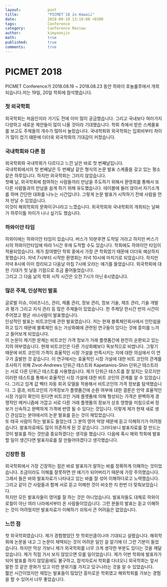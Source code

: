 ```yaml
---
layout:            post
title:             "PICMET`18 in Hawaii"
date:              2018-09-10 13:10:00 +0300
tags:              Conference
category:          Conference Review
author:            kimyoonjin
math:              true
published:         true
comments:          true
---
```

# PICMET 2018
PICMET Conference가 2018.08.19 ~ 2018.08.23 동안 하와이 호놀룰루에서 개최되습니다.저는 19일, 20일 학회에 참석했습니다.

### 첫 외국학회
외국학회는 처음인지라 가기도 전에 이미 많이 궁금했습니다. 그리고 국내보다 여러가지 다양하고 새로운 제안들이 많이 나올 것이라 기대했습니다. 학회 측에서 받은 스케줄표를 보고도 주제들의 개수가 많아서 놀랐습니다. 국내학회와 외국학회는 입회비부터 차이가 많이 컸기 떄문에 더더욱 외국학회의 기대감이 커졌습니다.   

### 국내학회와 다른 점
외국학회와 국내학회가 다르다고 느낀 날은 바로 첫 번째날입니다.   
국내학회에서의 첫 번째날은 두 번째날 같은 형식의 논문 발표 스케줄을 갖고 있는 평소같은 하루입니다. 하지만 외국학회는 그러지 않았습니다.  
첫째 날, 외국학회에 참여하는 사람들끼리 만남을 주도하기 위해서 환영회를 통해서 또 다른 사람들과의 만남을 쉽게 하기 위해 유도했습니다. 테이블에 둘러 앉아서 자기소개를 하며 간단한 대화를 나누는 시간입니다.  그렇게 논문 발표가 시작하기 전에 사람을 먼저 만날 수 있었습니다.   
이것이 해외학회의 문화이구나라고 느꼈습니다. 외국학회와 국내학회의 개최되는 날짜가 하루이틀 차이가 나나 싶기도 했습니다.    


### 하와이안 타임
하와이에는 하와이안 타임이 있습니다. 버스가 10분후면 도착일 거라고 하지만 버스기사의 하와이안타임에 따라 1시간 후에 도착할 수도 있습니다. 학회에도 하와이안 타임이 적용되었습니다. 제가 참여했던 학회 중에서 가장 큰 학회였기 때문에 더더욱 예상하지 못했습니다.
저녁 7시부터 시작한 환영회는 저녁 10시에 마치기로 되었습니다. 하지만 저녁 8시에 이미 정리되고 다음날 아침 7시에 오라는 얘기를 들었습니다. 외국학회에 대한 기대가 첫 날을 기점으로 조금 줄어들었습니다.   
그리고 그 다음 날의 학회 시작 시간은 오전 7시가 아닌 8시였습니다.

### 많은 주제, 인상적인 발표
글로벌 이슈, 이비즈니스, 관리, 제품 관리, 정보 관리, 정보 기술, 제조 관리, 기술 개발과 평가 그리고 지식 관리 등 많은 주제들이 있었습니다. 한 주제당 한시간 반의 시간이 주어졌고 평균 서너사람이 발표했습니다.  
인상적인 발표는 비트코인에 관한 발표였습니다. 저는 현재 블록체인회사에서 인턴쉽을 하고 있기 때문에 블록체인 또는 가상화폐에 관련된 연구들이 있다는 것에 흥미를 느끼고 들어보게 되었습니다.   
이 논문이 제기한 문제는 비트코인 가격 정보가 거래 플랫폼간에 완전히 순환되고 있는지의 여부였습니다.
현재 비트코인은 다른 가상화폐보다 독보적으로 비쌉니다. 그렇기 때문에 비트 코인의 가격이 효율적인 시장 가설을 만족시키는 지에 대한 의심에서 이 연구가 출발한 것 같습니다. 이 연구에서는 효율적인 시장 가설에 대한 비트 코인의 관계를 조사하기 위해 Zivot-Andrews 단위근 테스트와 Kapetanios-Shin 단위근 테스트라는 서로 다른 단위근 테스트를 사용했습니다. 제가 단위근 테스트를 잘 알지는 모르지만 이러한 테스트를 통해서 효율적인 시장 가설에 대한 비트 코인의 관계를 알 수 있었습니다. 그리고 임계 값 벡터 자동 회귀 모델을 적용해서 비트코인의 가격 정보를 탐색했습니다. 그 결과, 비트코인의 가격정보가 플랫폼간에 순환 여부에 대한 결론은 만약 효율적인 시장 가설이 확인이 된다면 비트코인 거래 플랫폼에 의해 형성되는 가격은 완벽하게 경쟁적인 메커니즘에 가깝고 서로 다른 거래 플랫폼의 정보가 상호 영향을 미침으로써 정보가 신속하고 완벽하게 가격에 반영 될 수 있다는 것입니다.
이렇게 제가 현재 새로 생긴 관심있는 분야에서의 논문 발표를 듣는 것이 재밌었습니다.   
또 태국 사람이 하는 발표도 들었는데 그 분의 영어 억양 때문에 듣고 이해하기가 어려웠습니다. 발표자료에도 많이 의존하게 된 것 같습니다. 그러다보니 발표자료를 잘 만드는 것이 발표를 하는 것만큼 중요하겠다는 생각을 했습니다. 다음에 혹시 해외 학회에 발표할 일이 생긴다면 발표자료를 잘 만들어야겠다고 생각했습니다.

### 긴장한 점
외국학회에서 가장 긴장하는 점은 바로 발표자가 말하는 바를 정확하게 이해하는 것이었습니다. 조금이라도 이해를 잘못하면 딴 얘기가 되어버리기 때문에 가장 주의했습니다. 그래서 들은 바와 발표자료가 나타내고 있는 바를 잘 섞어 이해하다로고 노력했습니다. 그리고 같이 간 사람들과 함께 서로 듣고 이해한 것이 비슷한 지 한번 더 맞춰보았습니다.     
하지만 모든 발표자들이 영어를 잘 하는 것은 아니었습니다. 발표자들도 대체로 하와이 로컬이 아닌 여러 나라에서부터 온 사람들이었습니다. 그런 분들의 발표는 듣고 이해하는 것이 어려웠지만 발표자료가 이해하기 쉬워서 큰 어려움은 없었습니다.

### 느낀 점
첫 외국학회였습니다. 제가 경험했었던 첫 학회만큼이나마 기대되고 설렜습니다. 해외학회에 논문을 내고 그 논문이 채택되는 것이 어려운 일인 걸 알기에 더 그런 기분이 들었습니다. 하지만 막상 가보니 제가 외국학회를 너무 크게 생각한 부분도 있다는 것을 깨달았습니다. 제가 직접 가서 보지 않았으면 모를 일이었습니다. 제가 이번 학회에 발표자가 되어 발표를 하지 않았음에도 불구하고, 참석자로서 학회를 다녀오니 외국학회는 앞서 말한 것 같은 문화가 있고 이런 분위기를 가지고 있구나라는 것을 알 수 있었습니다.  
짧은 시간이었지만 재밌는 발표들이 많았던 흥미로운 학회였고 해외학회를 가보는 경험을 할 수 있어서 너무 좋았습니다.
